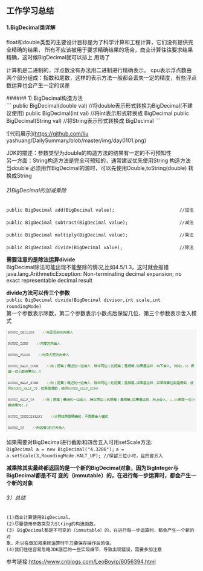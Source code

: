## 工作学习总结
#### 1.BigDecimal类详解
<p>float和double类型的主要设计目标是为了科学计算和工程计算，它们没有提供完全精确的结果，
所有不应该被用于要求精确结果的场合，商业计算往往要求结果精确，这时候BigDecimal就可以排上
用场了</p>
<P>计算机是二进制的，浮点数没有办法用二进制进行精确表示。
cpu表示浮点数由两个部分组成：指数和尾数，这样的表示方法一般都会丢失一定的精度，有些浮点数运算也会产生一定的误差</P>
###### 1) BigDecimal构造方法</br>
  ```
  public BigDecimal(double val) //将double表示形式转换为BigDecimal(不建议使用)
  public BigDecimal(int val) //将int表示形式转换成 BigDecimal
  public BigDecimal(String val) //将String表示形式转换成 BigDecimal
  ```

![代码展示](https://github.com/liu yashuang/DailySummary/blob/master/img/day0101.png)

JDK的描述：参数类型为double的构造方法的结果有一定的不可预知性</br>
另一方面：String构造方法是完全可预知的，通常建议优先使用String 构造方法</br>
当double 必须用作BigDecimal的源时，可以先使用Double,toString(double) 转换成String</br>

###### 2)BigDecimal的加减乘除
  ```
  public BigDecimal add(BigDecimal value);                        //加法

  public BigDecimal subtract(BigDecimal value);                   //减法

  public BigDecimal multiply(BigDecimal value);                   //乘法

  public BigDecimal divide(BigDecimal value);                     //除法
  ```

**需要注意的是除法运算divide**</br>
BigDecimal除法可能出现不能整除的情况,比如4.5/1.3，这时就会报错
java.lang.ArithmeticException: Non-terminating decimal expansion; no exact representable decimal result

**divide方法可以传三个参数**</br>
`public BigDecimal divide(BigDecimal divisor,int scale,int roundingMode)`
<br>第一个参数表示除数，第二个参数表示小数点后保留几位，第三个参数表示舍入模式</br>

![第三个参数详情](https://github.com/liuyashuang/DailySummary/blob/master/img/day0102.png)

如果需要对BigDecimal进行截断和四舍五入可用setScale方法:</br>
`BigDecimal a = new BigDecimal("4.3286");`
`a = a.setScale(3,RoundingMode.HALT_UP); //保留三位小时，且四舍五入`

**减乘除其实最终都返回的是一个新的BigDecimal对象，因为BigInteger与BigDecimal都是不可
变的（immutable）的，在进行每一步运算时，都会产生一个新的对象**

###### 3）总结
    (1)商业计算使用BigDecimal。
    (2)尽量使用参数类型为String的构造函数。
    (3) BigDecimal都是不可变的（immutable）的，在进行每一步运算时，都会产生一个新的对
    象，所以在做加减乘除运算时千万要保存操作后的值。
    (4)我们往往容易忽略JDK底层的一些实现细节，导致出现错误，需要多加注意

参考链接:<https://www.cnblogs.com/LeoBoy/p/6056394.html>
